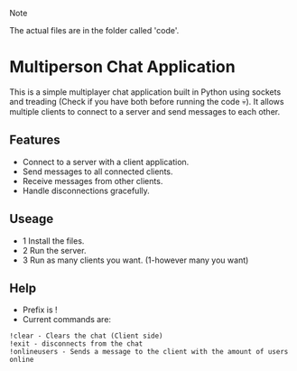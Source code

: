 > [!NOTE]
> The actual files are in the folder called 'code'.

# Multiperson Chat Application

This is a simple multiplayer chat application built in Python using sockets and treading (Check if you have both before running the code 💀). It allows multiple clients to connect to a server and send messages to each other.

## Features

- Connect to a server with a client application.
- Send messages to all connected clients.
- Receive messages from other clients.
- Handle disconnections gracefully.

## Useage

- 1 Install the files.
- 2 Run the server.
- 3 Run as many clients you want. (1-however many you want)

## Help

- Prefix is !
- Current commands are:
```
!clear - Clears the chat (Client side)
!exit - disconnects from the chat
!onlineusers - Sends a message to the client with the amount of users online
```
